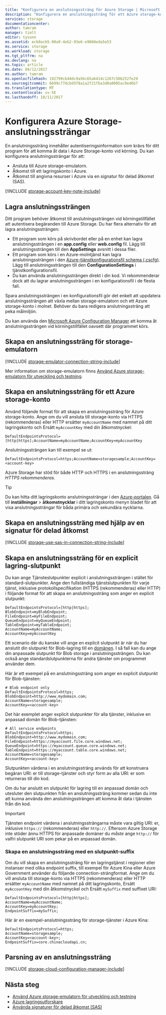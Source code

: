 ```yaml
---
title: "Konfigurera en anslutningssträng för Azure Storage | Microsoft Docs"
description: "Konfigurera en anslutningssträng för ett Azure storage-konto. En anslutningssträng innehåller den information som krävs för att autentisera åtkomst till ett lagringskonto från ditt program vid körning."
services: storage
documentationcenter: 
author: tamram
manager: timlt
editor: tysonn
ms.assetid: ecb0acb5-90a9-4eb2-93e6-e9860eda5e53
ms.service: storage
ms.workload: storage
ms.tgt_pltfrm: na
ms.devlang: na
ms.topic: article
ms.date: 04/12/2017
ms.author: tamram
ms.openlocfilehash: 192799cb44dc9a56c65a6414c1267c506252fe29
ms.sourcegitcommit: 6699c77dcbd5f8a1a2f21fba3d0a0005ac9ed6b7
ms.translationtype: MT
ms.contentlocale: sv-SE
ms.lasthandoff: 10/11/2017
---
```

# <a name="configure-azure-storage-connection-strings"></a>Konfigurera Azure Storage-anslutningssträngar

En anslutningssträng innehåller autentiseringsinformation som krävs för ditt program för att komma åt data i Azure Storage-konto vid körning. Du kan konfigurera anslutningssträngar för att:

* Ansluta till Azure storage-emulatorn.
* Åtkomst till ett lagringskonto i Azure.
* Åtkomst till angivna resurser i Azure via en signatur för delad åtkomst (SAS).

[!INCLUDE [storage-account-key-note-include](../../../includes/storage-account-key-note-include.md)]

## <a name="storing-your-connection-string"></a>Lagra anslutningssträngen
Ditt program behöver åtkomst till anslutningssträngen vid körningstillfället att autentisera begäranden till Azure Storage. Du har flera alternativ för att lagra anslutningssträngen:

* Ett program som körs på skrivbordet eller på en enhet kan lagra anslutningssträngen i en **app.config** eller **web.config** fil. Lägg till anslutningssträngen till den **AppSettings** avsnitt i dessa filer.
* Ett program som körs i en Azure-molntjänst kan lagra anslutningssträngen i den [Azure-tjänstkonfigurationsfil schema (.cscfg)](https://msdn.microsoft.com/library/ee758710.aspx). Lägg till anslutningssträngen till den **ConfigurationSettings** i tjänstkonfigurationsfil.
* Du kan använda anslutningssträngen direkt i din kod. Vi rekommenderar dock att du lagrar anslutningssträngen i en konfigurationsfil i de flesta fall.

Spara anslutningssträngen i en konfigurationsfil gör det enkelt att uppdatera anslutningssträngen att växla mellan storage-emulatorn och ett Azure storage-konto i molnet. Behöver du bara redigera anslutningssträng att peka målmiljön.

Du kan använda den [Microsoft Azure Configuration Manager](https://www.nuget.org/packages/Microsoft.WindowsAzure.ConfigurationManager/) att komma åt anslutningssträngen vid körningstillfället oavsett där programmet körs.

## <a name="create-a-connection-string-for-the-storage-emulator"></a>Skapa en anslutningssträng för storage-emulatorn
[!INCLUDE [storage-emulator-connection-string-include](../../../includes/storage-emulator-connection-string-include.md)]

Mer information om storage-emulatorn finns [Använd Azure storage-emulatorn för utveckling och testning](storage-use-emulator.md).

## <a name="create-a-connection-string-for-an-azure-storage-account"></a>Skapa en anslutningssträng för ett Azure storage-konto
Använd följande format för att skapa en anslutningssträng för Azure storage-konto. Ange om du vill ansluta till storage-konto via HTTPS (rekommenderas) eller HTTP ersätter `myAccountName` med namnet på ditt lagringskonto och Ersätt `myAccountKey` med din åtkomstnyckel:

`DefaultEndpointsProtocol=[http|https];AccountName=myAccountName;AccountKey=myAccountKey`

Anslutningssträngen kan till exempel se ut:

`DefaultEndpointsProtocol=https;AccountName=storagesample;AccountKey=<account-key>`

Azure Storage har stöd för både HTTP och HTTPS i en anslutningssträng *HTTPS rekommenderas*.

> [!TIP]
> Du kan hitta ditt lagringskonto anslutningssträngar i den [Azure-portalen](https://portal.azure.com). Gå till **inställningar** > **åtkomstnycklar** i ditt lagringskonto menyn bladet för att visa anslutningssträngar för båda primära och sekundära nycklarna.
>

## <a name="create-a-connection-string-using-a-shared-access-signature"></a>Skapa en anslutningssträng med hjälp av en signatur för delad åtkomst
[!INCLUDE [storage-use-sas-in-connection-string-include](../../../includes/storage-use-sas-in-connection-string-include.md)]

## <a name="create-a-connection-string-for-an-explicit-storage-endpoint"></a>Skapa en anslutningssträng för en explicit lagring-slutpunkt
Du kan ange Tjänsteslutpunkter explicit i anslutningssträngen i stället för standard-slutpunkter. Ange den fullständiga tjänstslutpunkten för varje tjänst, inklusive protokollspecifikation (HTTPS (rekommenderas) eller HTTP) i följande format för att skapa en anslutningssträng som anger en explicit slutpunkt:

```
DefaultEndpointsProtocol=[http|https];
BlobEndpoint=myBlobEndpoint;
FileEndpoint=myFileEndpoint;
QueueEndpoint=myQueueEndpoint;
TableEndpoint=myTableEndpoint;
AccountName=myAccountName;
AccountKey=myAccountKey
```

Ett scenario där du kanske vill ange en explicit slutpunkt är när du har anslutit din slutpunkt för Blob-lagring till en [domänen](../blobs/storage-custom-domain-name.md). I så fall kan du ange din anpassade slutpunkt för Blob storage i anslutningssträngen. Du kan också ange standardslutpunkterna för andra tjänster om programmet använder dem.

Här är ett exempel på en anslutningssträng som anger en explicit slutpunkt för Blob-tjänsten:

```
# Blob endpoint only
DefaultEndpointsProtocol=https;
BlobEndpoint=http://www.mydomain.com;
AccountName=storagesample;
AccountKey=<account-key>
```

Det här exemplet anger explicit slutpunkter för alla tjänster, inklusive en anpassad domän för Blob-tjänsten:

```
# All service endpoints
DefaultEndpointsProtocol=https;
BlobEndpoint=http://www.mydomain.com;
FileEndpoint=https://myaccount.file.core.windows.net;
QueueEndpoint=https://myaccount.queue.core.windows.net;
TableEndpoint=https://myaccount.table.core.windows.net;
AccountName=storagesample;
AccountKey=<account-key>
```

Slutpunkten värdena i en anslutningssträng används för att konstruera begäran URI: er till storage-tjänster och styr form av alla URI: er som returneras till din kod.

Om du har anslutit en slutpunkt för lagring till en anpassad domän och utesluter den slutpunkten från en anslutningssträng kommer sedan du inte att kunna använda den anslutningssträngen att komma åt data i tjänsten från din kod.

> [!IMPORTANT]
> Tjänsten endpoint värdena i anslutningssträngarna måste vara giltig URI: er, inklusive `https://` (rekommenderas) eller `http://`. Eftersom Azure Storage inte stöder ännu HTTPS för anpassade domäner du *måste* ange `http://` för valfri slutpunkt URI som pekar på en anpassad domän.
>

### <a name="create-a-connection-string-with-an-endpoint-suffix"></a>Skapa en anslutningssträng med en slutpunkt-suffix
Om du vill skapa en anslutningssträng för en lagringstjänst i regioner eller instanser med olika endpoint suffix, till exempel för Azure Kina eller Azure Government använder du följande connection-strängformat. Ange om du vill ansluta till storage-konto via HTTPS (rekommenderas) eller HTTP ersätter `myAccountName` med namnet på ditt lagringskonto, Ersätt `myAccountKey` med din åtkomstnyckel och Ersätt `mySuffix` med suffixet URI:

```
DefaultEndpointsProtocol=[http|https];
AccountName=myAccountName;
AccountKey=myAccountKey;
EndpointSuffix=mySuffix;
```

Här är en exempel-anslutningssträng för storage-tjänster i Azure Kina:

```
DefaultEndpointsProtocol=https;
AccountName=storagesample;
AccountKey=<account-key>;
EndpointSuffix=core.chinacloudapi.cn;
```

## <a name="parsing-a-connection-string"></a>Parsning av en anslutningssträng
[!INCLUDE [storage-cloud-configuration-manager-include](../../../includes/storage-cloud-configuration-manager-include.md)]

## <a name="next-steps"></a>Nästa steg
* [Använd Azure storage-emulatorn för utveckling och testning](storage-use-emulator.md)
* [Azure lagringsutforskare](storage-explorers.md)
* [Använda signaturer för delad åtkomst (SAS)](storage-dotnet-shared-access-signature-part-1.md)

